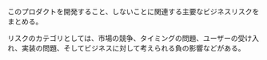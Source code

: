 このプロダクトを開発すること、しないことに関連する主要なビジネスリスクをまとめる。

リスクのカテゴリとしては、市場の競争、タイミングの問題、ユーザーの受け入れ、実装の問題、そしてビジネスに対して考えられる負の影響などがある。
